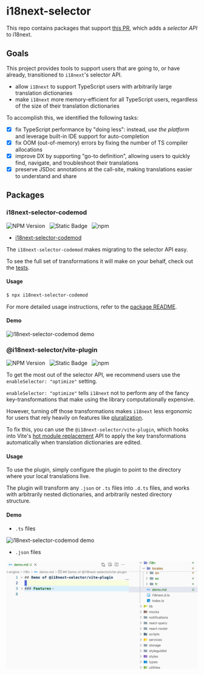 # i18next-selector

This repo contains packages that support [this PR](https://github.com/i18next/i18next/pull/2322), which adds a _selector API_ to i18next.

## Goals

This project provides tools to support users that are going to, or have already, transitioned to `i18next`'s selector API.

- allow `i18next` to support TypeScript users with arbitrarily large translation dictionaries
- make `i18next` more memory-efficient for all TypeScript users, regardless of the size of their translation dictionaries

To accomplish this, we identified the following tasks:

- [x] fix TypeScript performance by "doing less": instead, _use the platform_ and leverage built-in IDE support for auto-completion
- [x] fix OOM (out-of-memory) errors by fixing the number of TS compiler allocations
- [x] improve DX by supporting "go-to definition", allowing users to quickly find, navigate, and troubleshoot their translations
- [x] preserve JSDoc annotations at the call-site, making translations easier to understand and share

## Packages

### i18next-selector-codemod

<div>
  <img alt="NPM Version" src="https://img.shields.io/npm/v/i18next-selector-codemod?style=flat-square&logo=npm&label=npm&color=blue">
  &nbsp;
  <img alt="Static Badge" src="https://img.shields.io/badge/license-MIT-a094a2?style=flat-square">
  &nbsp;
  <img alt="npm" src="https://img.shields.io/npm/dt/i18next-selector-codemod?style=flat-square">
  &nbsp;
</div>

- [i18next-selector-codemod](https://github.com/ahrjarrett/i18next-selector/tree/main/packages/codemod)

The `i18next-selector-codemod` makes migrating to the selector API easy.

To see the full set of transformations it will make on your behalf, check out the [tests](https://github.com/ahrjarrett/@i18next-selector/blob/main/packages/codemod/test/transform.test.ts).

#### Usage

```bash
$ npx i18next-selector-codemod
```

For more detailed usage instructions, refer to the [package README](https://github.com/ahrjarrett/i18next-selector/blob/main/packages/codemod/README.md).

#### Demo

![i18next-selector-codemod demo](https://github.com/ahrjarrett/i18next-selector/blob/main/bin/assets/i18next-selector-codemod.gif)

### @i18next-selector/vite-plugin

<div>
  <img alt="NPM Version" src="https://img.shields.io/npm/v/%40i18next-selector%2Fvite-plugin?style=flat-square&logo=npm&label=npm&color=blue">
  &nbsp;
  <img alt="Static Badge" src="https://img.shields.io/badge/license-MIT-a094a2?style=flat-square">
  &nbsp;
  <img alt="npm" src="https://img.shields.io/npm/dt/@i18next-selector/vite-plugin?style=flat-square">
  &nbsp;
</div>

To get the most out of the selector API, we recommend users use the `enableSelector: "optimize"` setting.

`enableSelector: "optimize"` tells `i18next` not to perform any of the fancy key-transformations that make using the library computationally expensive.

However, turning off those transformations makes `i18next` less ergonomic for users that rely heavily on features like [pluralization](https://www.i18next.com/translation-function/plurals).

To fix this, you can use the `@i18next-selector/vite-plugin`, which hooks into Vite's [hot module replacement](https://vite.dev/guide/api-hmr) API to apply the key transformations automatically when translation dictionaries are edited.

#### Usage

To use the plugin, simply configure the plugin to point to the directory where your local translations live.

The plugin will transform any `.json` or `.ts` files into `.d.ts` files, and works with arbitrarily nested dictionaries, and arbitrarily nested directory structure.

#### Demo

- `.ts` files

![i18next-selector-codemod demo](https://github.com/ahrjarrett/i18next-selector/blob/main/bin/assets/i18next-selector-vite-plugin-ts.gif)

- `.json` files

![i18next-selector-codemod demo](https://github.com/ahrjarrett/i18next-selector/blob/main/bin/assets/i18next-selector-vite-plugin-json.gif)
